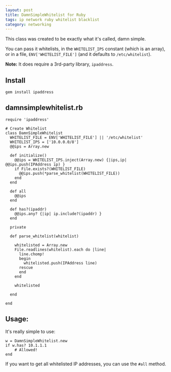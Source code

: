 ```yaml
---
layout: post
title: DamnSimpleWhitelist for Ruby
tags: ip network ruby whitelist blacklist
category: networking
---
```


This class was created to be exactly what it's called, damn simple. 

You can pass it whitelists, in the `WHITELIST_IPS` constant (which is an array), or in a file, `ENV['WHITELIST_FILE']` (and it defaults to `/etc/whitelist`).

**Note:** It does require a 3rd-party library, `ipaddress`. 

## Install 
`gem install ipaddress`

## damnsimplewhitelist.rb

    require 'ipaddress'

    # Create Whitelist
    class DamnSimpleWhitelist
      WHITELIST_FILE = ENV['WHITELIST_FILE'] || '/etc/whitelist'
      WHITELIST_IPS = ['10.0.0.0/8']
      @@ips = Array.new

      def initialize()
        @@ips = WHITELIST_IPS.inject(Array.new) {|ips,ip| @@ips.push(IPAddress ip) }
        if File.exists?(WHITELIST_FILE)
          @@ips.push(*parse_whitelist(WHITELIST_FILE))
        end
      end

      def all
        @@ips
      end

      def has?(ipaddr)
        @@ips.any? {|ip| ip.include?(ipaddr) }
      end

      private
      
      def parse_whitelist(whitelist)
      
        whitelisted = Array.new
        File.readlines(whitelist).each do |line|
          line.chomp!
          begin
            whitelisted.push(IPAddress line)
          rescue
          end
        end

        whitelisted
      
      end

    end

## Usage:

It's really simple to use:

    w = DamnSimpleWhitelist.new
    if w.has? 10.1.1.1
        # Allowed!
    end

If you want to get all whitelisted IP addresses, you can use the `#all` method. 

